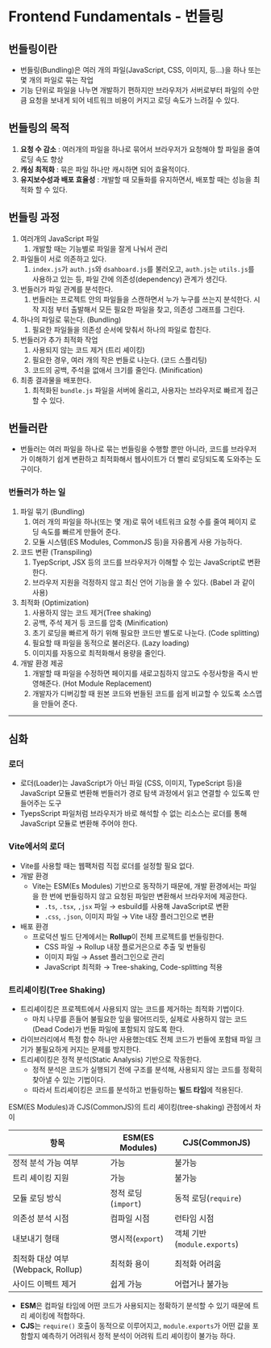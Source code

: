 # Frontend Fundamentals - 번들링

## 번들링이란

- 번들링(Bundling)은 여러 개의 파일(JavaScript, CSS, 이미지, 등…)을 하나 또는 몇 개의 파일로 묶는 작업
- 기능 단위로 파일을 나누면 개발하기 편하지만 브라우저가 서버로부터 파일의 수만큼 요청을 보내게 되어 네트워크 비용이 커지고 로딩 속도가 느려질 수 있다.

## 번들링의 목적

1. **요청 수 감소** : 여러개의 파일을 하나로 묶어서 브라우저가 요청해야 할 파일을 줄여 로딩 속도 향상
2. **캐싱 최적화** : 묶은 파일 하나만 캐시하면 되어 효율적이다.
3. **유지보수성과 배포 효율성** : 개발할 때 모듈화를 유지하면서, 배포할 때는 성능을 최적화 할 수 있다.

## 번들링 과정

1. 여러개의 JavaScript 파일
    1. 개발할 때는 기능별로 파일을 잘게 나눠서 관리
2. 파일들이 서로 의존하고 있다.
    1. `index.js`가 `auth.js`와 `dsahboard.js`를 불러오고, `auth.js`는  `utils.js`를 사용하고 있는 등, 파일 간에 의존성(dependency) 관계가 생긴다.
3. 번들러가 파일 관계를 분석한다.
    1. 번들러는 프로젝트 안의 파일들을 스캔하면서 누가 누구를 쓰는지 분석한다. 시작 지점 부터 출발해서 모든 필요한 파일을 찾고, 의존성 그래프를 그린다.
4. 하나의 파일로 묶는다. (Bundling)
    1. 필요한 파일들을 의존성 순서에 맞춰서 하나의 파일로 합친다.
5. 번들러가 추가 최적화 작업
    1. 사용되지 않는 코드 제거 (트리 셰이킹)
    2. 필요한 경우, 여러 개의 작은 번들로 나눈다. (코드 스플리팅)
    3. 코드의 공백, 주석을 없애서 크기를 줄인다. (Minification)
6. 최종 결과물을 배포한다.
    1. 최적화된 `bundle.js` 파일을 서버에 올리고, 사용자는 브라우저로 빠르게 접근할 수 있다.

## 번들러란

- 번들러는 여러 파일을 하나로 묶는 번들링을 수행할 뿐만 아니라, 코드를 브라우저가 이해하기 쉽게 변환하고 최적화해서 웹사이트가 더 빨리 로딩되도록 도와주는 도구이다.

### 번들러가 하는 일

1. 파일 묶기 (Bundling)
    1. 여러 개의 파일을 하나(또는 몇 개)로 묶어 네트워크 요청 수를 줄여 페이지 로딩 속도를 빠르게 만들어 준다.
    2. 모듈 시스템(ES Modules, CommonJS 등)을 자유롭게 사용 가능하다.
2. 코드 변환 (Transpiling)
    1. TyepScript, JSX 등의 코드를 브라우저가 이해할 수 있는 JavaScript로 변환한다.
    2. 브라우저 지원을 걱정하지 않고 최신 언어 기능을 쓸 수 있다. (Babel 과 같이 사용)
3. 최적화 (Optimization)
    1. 사용하지 않는 코드 제거(Tree shaking)
    2. 공백, 주석 제거 등 코드를 압축 (Minification)
    3. 초기 로딩을 빠르게 하기 위해 필요한 코드만 별도로 나눈다. (Code splitting)
    4. 필요할 때 파일을 동적으로 불러온다. (Lazy  loading)
    5. 이미지를 자동으로 최적화해서 용량을 줄인다.
4. 개발 환경 제공
    1. 개발할 때 파일을 수정하면 페이지를 새로고침하지 않고도 수정사항을 즉시 반영해준다. (Hot Module Replacement)
    2. 개발자가 디버깅할 때 원본 코드와 번들된 코드를 쉽게 비교할 수 있도록 소스맵을 만들어 준다.

---

## 심화

### 로더

- 로더(Loader)는 JavaScript가 아닌 파일 (CSS, 이미지, TypeScript 등)을 JavaScript 모듈로 변환해 번들러가 경로 탐색 과정에서 읽고 연결할 수 있도록 만들어주는 도구
- TyepsScript 파일처럼 브라우저가 바로 해석할 수 없는 리소스는 로더를 통해 JavaScript 모듈로 변환해 주어야 한다.

### Vite에서의 로더

- Vite를 사용할 때는 웹팩처럼 직접 로더를 설정할 필요 없다.
- 개발 환경
    - Vite는 ESM(Es Modules) 기반으로 동작하기 때문에, 개발 환경에서는 파일을 한 번에 번들링하지 않고 요청된 파일만 변환해서 브라우저에 제공한다.
        - `.ts`, `.tsx`, `,jsx` 파일 → esbuild를 사용해 JavaScript로 변환
        - `.css`, `.json`, 이미지 파일 → Vite 내장 플러그인으로 변환
- 배포 환경
    - 프로덕션 빌드 단계에서는 **Rollup**이 전체 프로젝트를 번들링한다.
        - CSS 파일 → Rollup 내장 플로거은으로 추출 및 번들링
        - 이미지 파일 → Asset 플러그인으로 관리
        - JavaScript 최적화 → Tree-shaking, Code-splitting 적용

### 트리셰이킹(Tree Shaking)

- 트리셰이킹은 프로젝트에서 사용되지 않는 코드를 제거하는 최적화 기법이다.
    - 마치 나무를 흔들어 불필요한 잎을 떨어뜨리듯, 실제로 사용하지 않는 코드(Dead Code)가 번들 파일에 포함되지 않도록 한다.
- 라이브러리에서 특정 함수 하나만 사용했는데도 전체 코드가 번들에 포함돼 파일 크기가 불필요하게 커지는 문제를 방지한다.
- 트리셰이킹은 정적 분석(Static Analysis) 기반으로 작동한다.
    - 정적 분석은 코드가 실행되기 전에 구조를 분석해, 사용되지 않는 코드를 정확히 찾아낼 수 있는 기법이다.
    - 따라서 트리셰이킹은 코드를 분석하고 번들링하는 **빌드 타임**에 적용된다.

ESM(ES Modules)과 CJS(CommonJS)의 트리 셰이킹(tree-shaking) 관점에서 차이

| 항목 | ESM(ES Modules) | CJS(CommonJS) |
| --- | --- | --- |
| 정적 분석 가능 여부 | 가능 | 불가능 |
| 트리 셰이킹 지원 | 가능 | 불가능 |
| 모듈 로딩 방식 | 정적 로딩(`import`) | 동적 로딩(`require`) |
| 의존성 분석 시점 | 컴파일 시점 | 런타임 시점 |
| 내보내기 형태 | 명시적(`export`) | 객체 기반(`module.exports`) |
| 최적화 대상 여부(Webpack, Rollup) | 최적화 용이 | 최적화 어려움 |
| 사이드 이펙트 제거 | 쉽게 가능 | 어렵거나 불가능 |
- **ESM**은 컴파일 타임에 어떤 코드가 사용되지는 정확하기 분석할 수 있기 때문에 트리 셰이킹에 적합하다.
- **CJS**는 `require()` 호출이 동적으로 이루어지고, `module.exports`가 어떤 값을 포함할지 예측하기 어려워서 정적 분석이 어려워 트리 셰이킹이 불가능 하다.
